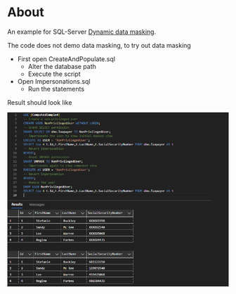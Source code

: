 ﻿# About

An example for SQL-Server [Dynamic data masking](https://learn.microsoft.com/en-us/sql/relational-databases/security/dynamic-data-masking?view=sql-server-ver16).

The code does not demo data masking, to try out data masking

- First open CreateAndPopulate.sql
    - Alter the database path
    - Execute the script
- Open Impersonations.sql
    - Run the statements

Result should look like

![Masking](assets/Masking.png)